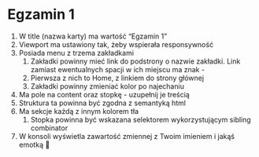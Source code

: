 # Egzamin 1

1.  W title (nazwa karty) ma wartość “Egzamin 1”
2.  Viewport ma ustawiony tak, żeby wspierała responsywność
3.  Posiada menu z trzema zakładkami
    1.  Zakładki powinny mieć link do podstrony o nazwie zakładki. Link zamiast ewentualnych spacji w ich miejscu ma znak -
    2.  Pierwsza z nich to Home, z linkiem do strony głównej
    3.  Zakładki powinny zmieniać kolor po najechaniu
4.  Ma pole na content oraz stopkę - uzupełnij je treścią
5.  Struktura ta powinna być zgodna z semantyką html
6.  Ma sekcje każdą z innym kolorem tła
    1.  Stopka powinna być wskazana selektorem wykorzystującym sibling combinator
7.  W konsoli wyświetla zawartość zmiennej z Twoim imieniem i jakąś emotką 🙂
